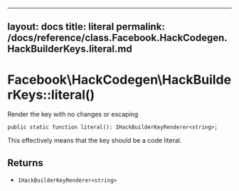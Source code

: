 
***

layout: docs
title: literal
permalink: /docs/reference/class.Facebook.HackCodegen.HackBuilderKeys.literal.md
---







# Facebook\\HackCodegen\\HackBuilderKeys::literal()




Render the key with no changes or escaping




``` Hack
public static function literal(): IHackBuilderKeyRenderer<string>;
```




This effectively means that the key should be a code literal.




## Returns




- ` IHackBuilderKeyRenderer<string> `